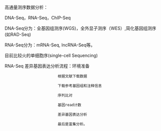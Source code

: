 高通量测序数据分析：


DNA-Seq，RNA-Seq，ChIP-Seq

DNA-Seq分为：全基因组测序(WGS)，全外显子测序（WES）,简化基因组测序(如RAD-Seq)

RNA-Seq分为：mRNA-Seq, lncRNA-Seq等。

目前比较火的单细胞序(single-cell Sequencing)

RNA-Seq 差异基因表达分析流程：环境准备 
                            
                            根据文献下载数据
                            
                            下载参考基因组和注释信息
                            
                            序列比对
                            
                            基因read计数
                            
                            差异基因表达分析
                            
                            最后是富集分析。
                            


